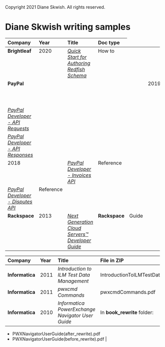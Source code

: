 Copyright 2021 Diane Skwish. All rights reserved.

# Diane Skwish writing samples

<table>
   <thead>
      <tr>
         <th align="left" valign="top">Company</th>
         <th align="left" valign="top">Year</th>
         <th align="left" valign="top">Title</th>
         <th align="left" valign="top">Doc type</th>
      </tr>
   </thead>
   <tbody>
      <tr>
         <td align="left" valign="top"><b>Brightleaf</b></td>
         <td align="left" valign="top">2020</td>
         <td align="left" valign="top"><a href="https://www.dmtf.org/sites/default/files/standards/documents/DSP2055_1.0.0.pdf"><i>Quick Start for Authoring Redfish Schema</i></a></td>
         <td align="left" valign="top">How to</td>
      </tr>
      <tr>
         <td align="left" valign="top" colspan="5"><b>PayPal</b></td>
         <td align="left" valign="top" colspan="3">2019</td>
         <td align="left" valign="top"><a href="https://web.archive.org/web/20190502194619if_/https:/developer.paypal.com/docs/api/overview/"><i>PayPal Developer - Get Started</i></a></td>
         <td align="left" valign="top" colspan="3">Get started guide</td>
      </tr>
      <tr>
         <td align="left" valign="top"><a href="https://web.archive.org/web/20190607211049/https:/developer.paypal.com/docs/api/reference/api-requests/"><i>PayPal Developer - API Requests</i></a></td>
      </tr>
      <tr>
         <td align="left" valign="top"><a href="https://web.archive.org/web/20200722200441/https:/developer.paypal.com/docs/api/reference/api-responses/"><i>PayPal Developer - API Responses</i></a></td>
      </tr>
      <tr>
         <td align="left" valign="top" colspan="2">2018</td>
         <td align="left" valign="top"><a href="https://web.archive.org/web/20200722194350/https:/developer.paypal.com/docs/api/invoicing/v2/"><i>PayPal Developer - Invoices API</i></a></td>
         <td align="left" valign="top">Reference</td>
      </tr>
      <tr>
         <td align="left" valign="top"><a href="https://web.archive.org/web/20200722200517/https:/developer.paypal.com/docs/api/customer-disputes/v1/"><i>PayPal Developer - Disputes API</i></a></td>
         <td align="left" valign="top">Reference</td>
      </tr>
      <td align="left" valign="top"><b>Rackspace</b></td>
      <td align="left" valign="top">2013</td>
      <td align="left" valign="top"><a href="https://web.archive.org/web/20130513223532/http://docs.rackspace.com/servers/api/v2/cs-devguide/content/index.html"><i>Next Generation Cloud Servers™ Developer Guide</i></a></td>
      <td align="left" valign="top"><b>Rackspace</b></td>
      <td align="left" valign="top">Guide</td>
      <tr>
      </tr>
   </tbody>
</table>

| **Company** | **Year** | **Title** | **File in ZIP** |
| :--- | :--- | :--- | :--- |
| **Informatica** | 2011 | _Introduction to ILM Test Data Management_ | IntroductionToILMTestDataManagement.pdf |
| **Informatica** | 2011 | _pwxcmd Commands_ | pwxcmdCommands.pdf |
| **Informatica** | 2010 | _Informatica PowerExchange Navigator User Guide_ | In **book\_rewrite** folder:
- PWXNavigatorUserGuide(after\_rewrite).pdf
- PWXNavigatorUserGuide(before\_rewrite).pdf
 |